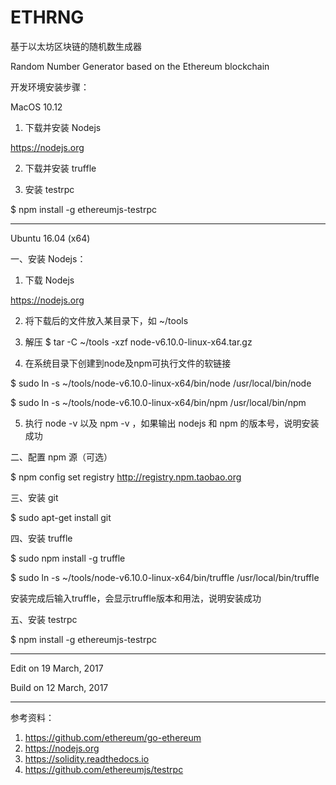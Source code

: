 # ETHRNG

基于以太坊区块链的随机数生成器

Random Number Generator based on the Ethereum blockchain

开发环境安装步骤：

MacOS 10.12

1. 下载并安装 Nodejs

https://nodejs.org


2. 下载并安装 truffle


3. 安装 testrpc

$ npm install -g ethereumjs-testrpc


--------------------------------

Ubuntu 16.04 (x64)

一、安装 Nodejs：

1. 下载 Nodejs

https://nodejs.org


2. 将下载后的文件放入某目录下，如 ~/tools


3. 解压
$ tar -C ~/tools -xzf node-v6.10.0-linux-x64.tar.gz


4. 在系统目录下创建到node及npm可执行文件的软链接

$ sudo ln -s ~/tools/node-v6.10.0-linux-x64/bin/node /usr/local/bin/node

$ sudo ln -s ~/tools/node-v6.10.0-linux-x64/bin/npm /usr/local/bin/npm


5. 执行 node -v 以及 npm -v ，如果输出 nodejs 和 npm 的版本号，说明安装成功


二、配置 npm 源（可选）

$ npm config set registry http://registry.npm.taobao.org


三、安装 git

$ sudo apt-get install git


四、安装 truffle

$ sudo npm install -g truffle

$ sudo ln -s ~/tools/node-v6.10.0-linux-x64/bin/truffle /usr/local/bin/truffle

安装完成后输入truffle，会显示truffle版本和用法，说明安装成功


五、安装 testrpc

$ npm install -g ethereumjs-testrpc


--------------------------------

Edit on 19 March, 2017

Build on 12 March, 2017

--------------------------------

参考资料：
1. https://github.com/ethereum/go-ethereum
2. https://nodejs.org
3. https://solidity.readthedocs.io
4. https://github.com/ethereumjs/testrpc
